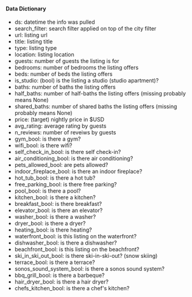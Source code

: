#### Data Dictionary
- ds: datetime the info was pulled
- search_filter: search filter applied on top of the city filter
- url: listing url
- title: listing title
- type: listing type
- location: listing location
- guests: number of guests the listing is for
- bedrooms: number of bedrooms the listing offers
- beds: number of beds the listing offers
- is_studio: (bool) is the listing a studio (studio apartment)?
- baths: number of baths the listing offers
- half_baths: number of half-baths the listing offers (missing probably means None)
- shared_baths: number of shared baths the listing offers (missing probably means None)
- price: (target) nightly price in $USD
- avg_rating: average rating by guests
- n_reviews: number of reveiws by guests
- gym_bool: is there a gym?
- wifi_bool: is there wifi?
- self_check_in_bool: is there self check-in?
- air_conditioning_bool: is there air conditioning?
- pets_allowed_bool: are pets allowed?
- indoor_fireplace_bool: is there an indoor fireplace?
- hot_tub_bool: is there a hot tub?
- free_parking_bool: is there free parking?
- pool_bool: is there a pool?
- kitchen_bool: is there a kitchen?
- breakfast_bool: is there breakfast?
- elevator_bool: is there an elevator?
- washer_bool: is there a washer?
- dryer_bool: is there a dryer?
- heating_bool: is there heating?
- waterfront_bool: is this listing on the waterfront?
- dishwasher_bool: is there a dishwasher?
- beachfront_bool: is this listing on the beachfront?
- ski_in_ski_out_bool: is there ski-in-ski-out? (snow skiing)
- terrace_bool: is there a terrace?
- sonos_sound_system_bool: is there a sonos sound system?
- bbq_grill_bool: is there a barbeque?
- hair_dryer_bool: is there a hair dryer?
- chefs_kitchen_bool: is there a chef's kitchen?
